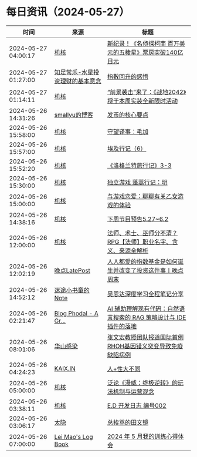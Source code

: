 ﻿# 每日资讯（2024-05-27）

|时间|来源|标题|
|---|---|---|
|2024-05-27 04:00:17|[机核](https://www.gcores.com/rss)|[新纪录！《名侦探柯南 百万美元的五棱星》票房突破140亿日元](https://www.gcores.com/articles/182481)|
|2024-05-27 01:27:00|[知足常乐-水星投资理财的基本意念](http://mercurychong.blogspot.com/feeds/posts/default)|[指數回升的感悟](http://mercurychong.blogspot.com/2024/05/blog-post_26.html)|
|2024-05-27 01:14:11|[机核](https://www.gcores.com/rss)|[“前景袭击”来了：《战地2042》将于本周实装全新限时活动](https://www.gcores.com/articles/182469)|
|2024-05-26 14:31:26|[smallyu的博客](https://smallyu.net/atom.xml)|[发币的核心要点](https://smallyu.net/2024/05/26/%E5%8F%91%E5%B8%81%E7%9A%84%E6%A0%B8%E5%BF%83%E8%A6%81%E7%82%B9/)|
|2024-05-26 15:58:00|[机核](https://www.gcores.com/rss)|[守望译事：毛加](https://www.gcores.com/articles/182455)|
|2024-05-26 15:57:00|[机核](https://www.gcores.com/rss)|[埃及行记（6）](https://www.gcores.com/articles/182446)|
|2024-05-26 15:52:20|[机核](https://www.gcores.com/rss)|[《洛格兰特旅行记》3-3](https://www.gcores.com/articles/182466)|
|2024-05-26 15:30:00|[机核](https://www.gcores.com/rss)|[独立游戏 蓬蒿行记：明](https://www.gcores.com/videos/182449)|
|2024-05-26 15:00:00|[机核](https://www.gcores.com/rss)|[与游戏恋爱：聊聊有关乙女游戏的体验](https://www.gcores.com/radios/182393)|
|2024-05-26 14:38:16|[机核](https://www.gcores.com/rss)|[下周节目预告5.27~6.2](https://www.gcores.com/articles/182463)|
|2024-05-26 12:00:00|[机核](https://www.gcores.com/rss)|[法师、术士、巫师分不清？RPG【法师】职业名字、含义、来源全解析](https://www.gcores.com/videos/182451)|
|2024-05-26 12:02:19|[晚点LatePost](https://feedpress.me/wx-postlate)|[人人都爱的指数基金是如何诞生并改变了投资这件事丨晚点周末](http://mp.weixin.qq.com/s?__biz=MzU3Mjk1OTQ0Ng%3D%3D&mid=2247516443&idx=1&sn=5b63ca02482e0224691b33c9b312c3a1)|
|2024-05-26 14:52:12|[迷途小书童的Note](https://xugaoxiang.com/feed)|[吴恩达深度学习全程笔记分享](https://xugaoxiang.com/2024/05/26/deep-learning-ai-tutorial/)|
|2024-05-26 02:21:47|[Blog Phodal - A Gr...](https://www.phodal.com/blog/feeds/rss/)|[AI 辅助理解现有代码：自然语言搜索的 RAG 策略设计与 IDE 插件的落地](http://www.phodal.com/blog/ai-assistant-understanding-codebase/)|
|2024-05-26 08:01:06|[华山感染](https://feedpress.me/wx-hsinfect)|[张文宏教授团队报道国际首例RHOH基因错义突变导致免疫缺陷病例](http://mp.weixin.qq.com/s?__biz=Mzk0ODIzMjMxNQ%3D%3D&mid=2247503016&idx=1&sn=4560fb46aaedac00e40524d5d536d8d6)|
|2024-05-26 04:24:23|[KAIX.IN](https://kaix.in/feed/)|[人+性大不同](https://kaix.in/2024/0526-risque-usiness/)|
|2024-05-26 05:00:00|[机核](https://www.gcores.com/rss)|[泛论《漫威：终极逆转》的玩法机制与运营观念](https://www.gcores.com/articles/182425)|
|2024-05-26 03:38:11|[机核](https://www.gcores.com/rss)|[E.D 开发日志 编号002](https://www.gcores.com/articles/182039)|
|2024-05-26 03:06:17|[太隐](https://wangyurui.com/feed.xml)|[总挨骂的田文镜](https://wangyurui.com/posts/zong-ai-ma-de-tian-wen-jing-0994d04d)|
|2024-05-26 07:00:00|[Lei Mao's Log Book](https://leimao.github.io/atom.xml)|[2024 年 5 月我的训练心得体会](https://leimao.github.io/essay/2024%E5%B9%B45%E6%9C%88%E6%88%91%E7%9A%84%E8%AE%AD%E7%BB%83%E5%BF%83%E5%BE%97%E4%BD%93%E4%BC%9A/)|

